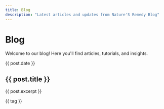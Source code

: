 ```yaml
---
title: Blog
description: "Latest articles and updates from Nature'S Remedy Blog"
---
```


# Blog

<div class="container mx-auto px-4 py-8">

Welcome to our blog! Here you'll find articles, tutorials, and insights.

</div>

<script setup>
import { data as posts } from '../.vitepress/theme/posts.data.js'
</script>

<div class="container mx-auto px-4">
  <div class="grid grid-cols-1 md:grid-cols-2 lg:grid-cols-3 gap-6">
    <a v-for="post in posts" :key="post.url" :href="post.url" 
       class="block p-6 rounded-lg border border-gray-200 hover:border-primary hover:shadow-lg transition-all">
      <div class="text-sm text-gray-500 mb-2">{{ post.date }}</div>
      <h2 class="text-2xl font-bold mb-2 gradient-text">{{ post.title }}</h2>
      <p class="text-gray-600 mb-4">{{ post.excerpt }}</p>
      <div class="flex flex-wrap gap-2">
        <span v-for="tag in post.tags" :key="tag" 
              class="px-3 py-1 bg-primary/10 text-primary rounded-full text-sm">
          {{ tag }}
        </span>
      </div>
    </a>
  </div>
</div>
